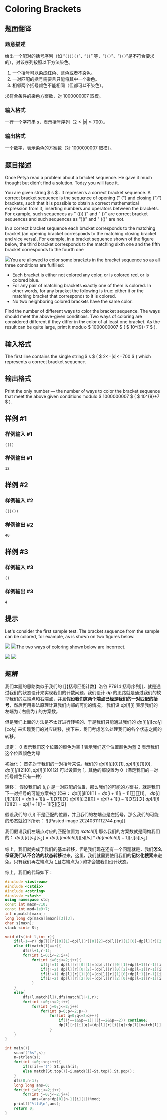 # Coloring Brackets

## 题面翻译

### 题意描述

给出一个配对的括号序列（如 “$\texttt{(())()}$”、“$\texttt{()}$” 等，“$\texttt{)()}$”、“$\texttt{(()}$”是不符合要求的），对该序列按照以下方法染色。

1. 一个括号可以染成红色、蓝色或者不染色。
2. 一对匹配的括号需要且只能将其中一个染色。
3. 相邻两个括号颜色不能相同（但都可以不染色）。

求符合条件的染色方案数，对 $1000000007$ 取模。

### 输入格式

一行一个字符串 $s$，表示括号序列（$2 \leqslant |s| \leqslant 700$）。

### 输出格式

一个数字，表示染色的方案数（对 $1000000007$ 取模）。

## 题目描述

Once Petya read a problem about a bracket sequence. He gave it much thought but didn't find a solution. Today you will face it.

You are given string $ s $ . It represents a correct bracket sequence. A correct bracket sequence is the sequence of opening (" (") and closing (")") brackets, such that it is possible to obtain a correct mathematical expression from it, inserting numbers and operators between the brackets. For example, such sequences as " (())()" and " ()" are correct bracket sequences and such sequences as ")()" and " (()" are not.

In a correct bracket sequence each bracket corresponds to the matching bracket (an opening bracket corresponds to the matching closing bracket and vice versa). For example, in a bracket sequence shown of the figure below, the third bracket corresponds to the matching sixth one and the fifth bracket corresponds to the fourth one.

 ![](https://cdn.luogu.com.cn/upload/vjudge_pic/CF149D/18f69b22b88c3423241947f144f2105947738984.png)You are allowed to color some brackets in the bracket sequence so as all three conditions are fulfilled:

- Each bracket is either not colored any color, or is colored red, or is colored blue.
- For any pair of matching brackets exactly one of them is colored. In other words, for any bracket the following is true: either it or the matching bracket that corresponds to it is colored.
- No two neighboring colored brackets have the same color.

Find the number of different ways to color the bracket sequence. The ways should meet the above-given conditions. Two ways of coloring are considered different if they differ in the color of at least one bracket. As the result can be quite large, print it modulo $ 1000000007 $ ( $ 10^{9}+7 $ ).

## 输入格式

The first line contains the single string $ s $ ( $ 2<=|s|<=700 $ ) which represents a correct bracket sequence.

## 输出格式

Print the only number — the number of ways to color the bracket sequence that meet the above given conditions modulo $ 1000000007 $ ( $ 10^{9}+7 $ ).

## 样例 #1

### 样例输入 #1

```
(())
```

### 样例输出 #1

```
12
```

## 样例 #2

### 样例输入 #2

```
(()())
```

### 样例输出 #2

```
40
```

## 样例 #3

### 样例输入 #3

```
()
```

### 样例输出 #3

```
4
```

## 提示

Let's consider the first sample test. The bracket sequence from the sample can be colored, for example, as is shown on two figures below.

 ![](https://cdn.luogu.com.cn/upload/vjudge_pic/CF149D/ad2ef7e7b880dbb2c74d687b33fa5bb065b49c19.png) ![](https://cdn.luogu.com.cn/upload/vjudge_pic/CF149D/e8aaa9835b069771e0292b8744b88177f6af495e.png)The two ways of coloring shown below are incorrect.

 ![](https://cdn.luogu.com.cn/upload/vjudge_pic/CF149D/8d4dd8946c17ff03c7f54ecbd76a12b35b8a0520.png) ![](https://cdn.luogu.com.cn/upload/vjudge_pic/CF149D/50e873752a97d444a4a9e6af478d696b8b1a6cff.png)
## 题解
我们本题的思路类似于我们的 [[【括号匹配计数】洛谷 P7914 括号序列]]，就是通过我们的状态设计来实现我们的计数问题。我们设计 $dp$ 的思路就是通过我们的枚举我们的左端点和右端点，并且**假设我们这两个端点已经是我们的一对匹配的括号**，然后再用乘法原理计算我们内部的可能的情况。 我们设 $dp[i][j]$ 表示我们的左端为 $i$,右侧为 $j$ 的方案数。

但是我们上面的方法是不太好进行转移的，于是我们只能通过我们的 $dp[i][j][col_{1}][col_{2}]$ 来实现我们的对应转移，接下来，我们考虑怎么处理我们的各个状态之间的转移。

规定：
0 表示我们这个位置的颜色为空
1 表示我们这个位置颜色为蓝
2 表示我们这个位置颜色为绿

初始化：
首先对于我们的一对括号来说，我们的 $dp[i][j][0][1],dp[i][j][1][0],dp[i][j][2][0],dp[i][j][0][2]$ 可以设置为 1，其他的都设置为 0（满足我们的一对括号颜色只有一种）

转移：
假设我们的 $(i,j)$ 是一对匹配的位置，那么我们的可能的方案书，就是我们下一对括号的可能方案书加起来：
$dp[i][j][0][1]=dp[i+1][j-1]\left[ \sum \right]\left[ \sum!1 \right]$。
$dp[i][j][1][0]=dp[i+1][j-1]\left[ \sum!1 \right]\left[ \sum \right]$
$dp[i][j][2][0]=dp[i+1][j-1]\left[ \sum!2 \right]\left[ \sum \right]$
$dp[i][j][0][2]=dp[i+1][j-1]\left[ \sum \right]\left[ \sum!2 \right]$

假设我们的 $(i,j)$ 不是匹配的位置，并且我们的左端点是左括号，那么我们的可能的形态就如下所示：
![[Pasted image 20240311112744.png]]

我们假设我们左端点对应的匹配位置为 $match[l]$,那么我们的方案数就是同构我们的：
$dp[l][r][s_{1}][s_{2}]=dp[l][match[l]][s][!s]*dp[match[l]+1][r][s][s_{2}]$

综上，我们就完成了我们的基本转移，但是我们现在还有一个问题就是，我们**怎么保证我们从不合法的状态转移**过来，这里，我们就需要使用我们的**记忆化搜索**来避免。只有我们再左端点为 $($,且右端点为 $)$ 的才会被我们设计状态。

综上，我们的代码如下：
```cpp
#include <iostream>
#include <cstdio>
#include <cstring>
#include <stack>
using namespace std;
const int maxn=710;
const int mod=1e9+7;
int n,match[maxn];
long long dp[maxn][maxn][3][3];
char s[maxn];
stack <int> St;

void dfs(int l,int r){
	if(l+1==r) dp[l][r][0][1]=dp[l][r][0][2]=dp[l][r][1][0]=dp[l][r][2][0]=1;
	else if(match[l]==r){
		dfs(l+1,r-1);
		for(int i=0;i<=2;i++)
			for(int j=0;j<=2;j++){
		        if(j!=1) dp[l][r][0][1]=(dp[l][r][0][1]+dp[l+1][r-1][i][j])%mod;
		        if(j!=2) dp[l][r][0][2]=(dp[l][r][0][2]+dp[l+1][r-1][i][j])%mod;
		        if(i!=1) dp[l][r][1][0]=(dp[l][r][1][0]+dp[l+1][r-1][i][j])%mod;
		        if(i!=2) dp[l][r][2][0]=(dp[l][r][2][0]+dp[l+1][r-1][i][j])%mod;
			}
	}
	else{
		dfs(l,match[l]),dfs(match[l]+1,r);
		for(int i=0;i<=2;i++)
			for(int j=0;j<=2;j++)
				for(int p=0;p<=2;p++)
					for(int q=0;q<=2;q++){
						if((j==1&&p==1)||(j==2&&p==2)) continue;
						dp[l][r][i][q]=(dp[l][r][i][q]+dp[l][match[l]][i][j]*dp[match[l]+1][r][p][q]%mod)%mod;
					}
	}
}

int main(){
	scanf("%s",s);
	n=strlen(s);
	for(int i=0;i<n;i++){
		if(s[i]=='(') St.push(i);
		else match[St.top()]=i,match[i]=St.top(),St.pop();
	}
	dfs(0,n-1);
	long long ans=0;
	for(int i=0;i<=2;i++)
		for(int j=0;j<=2;j++)
			ans=(ans+dp[0][n-1][i][j])%mod;
	printf("%lld\n",ans);
	return 0;
}
```
